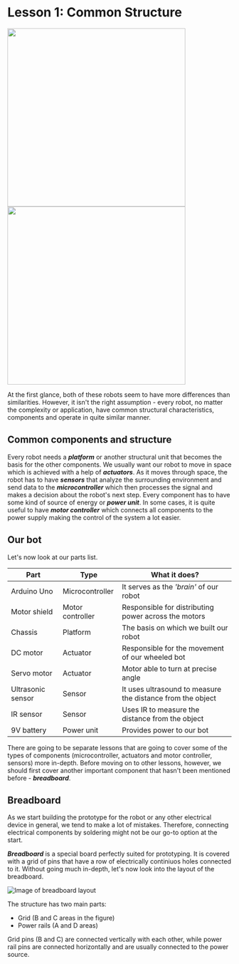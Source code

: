 # Lesson 1: Common Structure

<p float = "left">
  <img src = https://cdn.mos.cms.futurecdn.net/s9sxXfjdJwNhnpAoHgFegF.jpg width = "400"/>
  <img src = https://images-na.ssl-images-amazon.com/images/I/71M45gF1qKL._SL1500_.jpg width = "400"/>
</p>


At the first glance, both of these robots seem to have more differences than similarities. However, it isn't the right assumption - every robot, no matter the complexity or application, have common structural characteristics, components and operate in quite similar manner.

## Common components and structure

Every robot needs a ***platform*** or another structural unit that becomes the basis for the other components. We usually want our robot to move in space which is achieved with a help of ***actuators***. As it moves through space, the robot has to have ***sensors*** that analyze the surrounding environment and send data to the ***microcontroller*** which then processes the signal and makes a decision about the robot's next step. Every component has to have some kind of source of energy or ***power unit***. In some cases, it is quite useful to have ***motor controller*** which connects all components to the power supply making the control of the system a lot easier.

## Our bot

Let's now look at our parts list.

| Part | Type | What it does? |
| --- | --- | --- |
| Arduino Uno | Microcontroller | It serves as the *'brain'* of our robot |
| Motor shield | Motor controller | Responsible for distributing power across the motors |
| Chassis | Platform | The basis on which we built our robot |
| DC motor | Actuator | Responsible for the movement of our wheeled bot |
| Servo motor | Actuator | Motor able to turn at precise angle |
| Ultrasonic sensor | Sensor | It uses ultrasound to measure the distance from the object|
| IR sensor | Sensor | Uses IR to measure the distance from the object |
| 9V battery | Power unit | Provides power to our bot |

There are going to be separate lessons that are going to cover some of the types of components (microcontroller, actuators and motor controller, sensors) more in-depth. Before moving on to other lessons, however, we should first cover another important component that hasn't been mentioned before - ***breadboard***.

## Breadboard

As we start building the prototype for the robot or any other electrical device in general, we tend to make a lot of mistakes. Therefore, connecting electrical components by soldering might not be our go-to option at the start. 

***Breadboard*** is a special board perfectly suited for prototyping. It is covered with a grid of pins that have a row of electrically continiuos holes connected to it. Without going much in-depth, let's now look into the layout of the breadboard.

![Image of breadboard layout](https://www.tweaking4all.com/wp-content/uploads/2013/12/basic_breadboard_layout.png)

The structure has two main parts:
- Grid (B and C areas in the figure)
- Power rails (A and D areas)

Grid pins (B and C) are connected vertically with each other, while power rail pins are connected horizontally and are usually connected to the power source.

